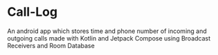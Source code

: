 # Call-Log
An android app which stores time and phone number of incoming and outgoing calls made with Kotlin and Jetpack Compose using Broadcast Receivers and Room Database 
